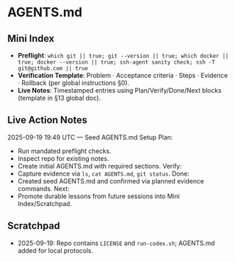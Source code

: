 # AGENTS.md

## Mini Index
- **Preflight**: `which git || true; git --version || true; which docker || true; docker --version || true; ssh-agent sanity check; ssh -T git@github.com || true`
- **Verification Template**: Problem · Acceptance criteria · Steps · Evidence · Rollback (per global instructions §0).
- **Live Notes**: Timestamped entries using Plan/Verify/Done/Next blocks (template in §13 global doc).

## Live Action Notes
2025-09-19 19:49 UTC — Seed AGENTS.md Setup
Plan:
- Run mandated preflight checks.
- Inspect repo for existing notes.
- Create initial AGENTS.md with required sections.
Verify:
- Capture evidence via `ls`, `cat AGENTS.md`, `git status`.
Done:
- Created seed AGENTS.md and confirmed via planned evidence commands.
Next:
- Promote durable lessons from future sessions into Mini Index/Scratchpad.

## Scratchpad
- 2025-09-19: Repo contains `LICENSE` and `run-codex.sh`; AGENTS.md added for local protocols.
